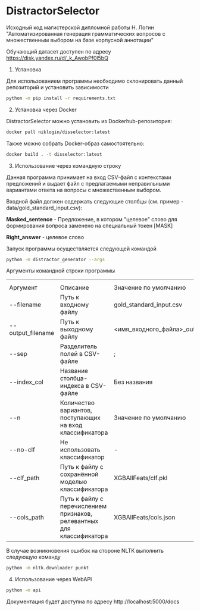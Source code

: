 # DistractorSelector

Исходный код магистерской дипломной работы Н. Логин "Автоматизированная генерация грамматических вопросов с множественным выбором на базе корпусной аннотации"

Обучающий датасет доступен по адресу https://disk.yandex.ru/d/_k_AwobPf0l5bQ

1. Установка

Для использованием программы необходимо склонировать данный репозиторий и установить зависимости

```bash
python -m pip install -r requirements.txt
```

2. Установка через Docker

DistractorSelector можно установить из Dockerhub-репозитория:

```bash
docker pull niklogin/disselector:latest
```

Также можно собрать Docker-образ самостоятельно:

```bash
docker build . -t disselector:latest
```

3. Использование через командную строку

Данная программа принимает на вход СSV-файл с контекстами предложений и выдает файл с предлагаемыми неправильными вариантами ответа на вопросы с множественным выбором.

Входной файл должен содержать следующие столбцы (см. пример - data/gold_standard_input.csv):

<b>Masked_sentence</b> - Предложение, в котором "целевое" слово для формирования вопроса заменено на специальный токен [MASK]

<b>Right_answer</b> - целевое слово

Запуск программы осуществляется следующей командой
```bash
python -m distractor_generator --args
```

Аргументы командной строки программы

<table>
    <th>
        <tr>
            <td>Аргумент</td>
            <td>Описание</td>
            <td>Значение по умолчанию</td>
        </tr>
    </th>
    <tr>
        <td>--filename</td>
        <td>Путь к входному файлу</td>
        <td>gold_standard_input.csv</td>
    </tr>
    <tr>
        <td>--output_filename</td>
        <td>Путь к выходному файлу</td>
        <td><имя_входного_файла>_output.csv</td>
    </tr>
    <tr>
        <td>--sep</td>
        <td>Разделитель полей в CSV-файле</td>
        <td>;</td>
    </tr>
    <tr>
        <td>--index_col</td>
        <td>Название столбца-индекса в CSV-файле</td>
        <td>Без названия</td>
    </tr>
    <tr>
        <td>--n</td>
        <td>Количество вариантов, поступающих на вход классификатора</td>
        <td>Значение по умолчанию</td>
    </tr>
    <tr>
        <td>--no-clf</td>
        <td>Не использовать классификатор</td>
        <td> - </td>
    </tr>
    <tr>
        <td>--clf_path</td>
        <td>Путь к файлу с сохранённой моделью классификатора</td>
        <td>XGBAllFeats/clf.pkl</td>
    </tr>
    <tr>
        <td>--cols_path</td>
        <td>Путь к файлу с перечислением признаков, релевантных для классификатора</td>
        <td>XGBAllFeats/cols.json</td>
    </tr>
</table>

В случае возникновения ошибок на стороне NLTK выполнить следующую команду

```bash
python -m nltk.downloader punkt
```

4. Использование через WebAPI

```bash
python -m api
```

Документация будет доступна по адресу http://localhost:5000/docs
